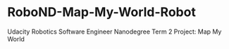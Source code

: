 # RoboND-Map-My-World-Robot
Udacity Robotics Software Engineer Nanodegree Term 2 Project: Map My World
